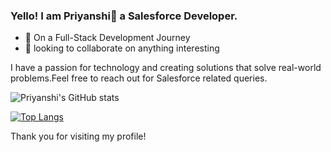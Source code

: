 ### Yello! I am Priyanshi👋 a Salesforce Developer.
- 🌱 On a Full-Stack Development Journey
- 👯 looking to collaborate on anything interesting 

I have a passion for technology and creating solutions that solve real-world problems.Feel free to reach out for Salesforce related queries.

<!--
**PriyanshiNegi/PriyanshiNegi** is a ✨ _special_ ✨ repository because its `README.md` (this file) appears on your GitHub profile.
Here are some ideas to get you started:
- 📫 How to reach me : my email
- 😄 Pronouns: She/Her
- ⚡ Fun fact: I am a Salesforce Developer
- 🤔 I’m looking for help with developing my programming skills


My name is [Your Name], and I am a [Your Role/Occupation]. 

This repository is a collection of my projects and work, showcasing my skills and expertise in [Your Skills/Specialties]. Feel free to explore my portfolio and leave a star if you find something interesting.

Here are some of my notable projects:

[Project Name 1]: A brief description of the project
[Project Name 2]: A brief description of the project
[Project Name 3]: A brief description of the project
If you would like to collaborate on a project or have any questions about my work, don't hesitate to reach out via [Your Contact Information].


-->

![Priyanshi's GitHub stats](https://github-readme-stats.vercel.app/api?username=PriyanshiNegi&show_icons=true)

[![Top Langs](https://github-readme-stats.vercel.app/api/top-langs/?username=PriyanshiNegi&layout=compact)](https://github.com/PriyanshiNegi/github-readme-stats)

Thank you for visiting my profile!
